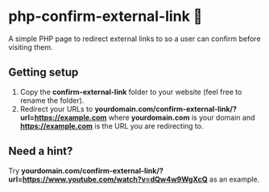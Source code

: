 # php-confirm-external-link 🤔

A simple PHP page to redirect external links to so a user can confirm before visiting them.

## Getting setup

1. Copy the **confirm-external-link** folder to your website (feel free to rename the folder).
2. Redirect your URLs to **yourdomain.com/confirm-external-link/?url=https://example.com** where **yourdomain.com** is your domain and **https://example.com** is the URL you are redirecting to.

## Need a hint?

Try **yourdomain.com/confirm-external-link/?url=https://www.youtube.com/watch?v=dQw4w9WgXcQ** as an example.